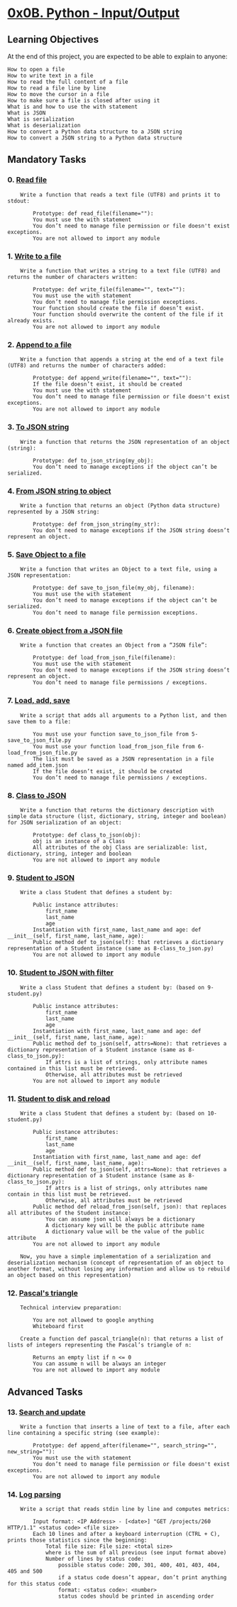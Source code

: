 # [0x0B. Python - Input/Output]()

## Learning Objectives

At the end of this project, you are expected to be able to explain to anyone:

    How to open a file
    How to write text in a file
    How to read the full content of a file
    How to read a file line by line
    How to move the cursor in a file
    How to make sure a file is closed after using it
    What is and how to use the with statement
    What is JSON
    What is serialization
    What is deserialization
    How to convert a Python data structure to a JSON string
    How to convert a JSON string to a Python data structure

## Mandatory Tasks

### 0. [Read file]()

        Write a function that reads a text file (UTF8) and prints it to stdout:

            Prototype: def read_file(filename=""):
            You must use the with statement
            You don’t need to manage file permission or file doesn't exist exceptions.
            You are not allowed to import any module

### 1. [Write to a file]()

        Write a function that writes a string to a text file (UTF8) and returns the number of characters written:

            Prototype: def write_file(filename="", text=""):
            You must use the with statement
            You don’t need to manage file permission exceptions.
            Your function should create the file if doesn’t exist.
            Your function should overwrite the content of the file if it already exists.
            You are not allowed to import any module

### 2. [Append to a file]()

        Write a function that appends a string at the end of a text file (UTF8) and returns the number of characters added:

            Prototype: def append_write(filename="", text=""):
            If the file doesn’t exist, it should be created
            You must use the with statement
            You don’t need to manage file permission or file doesn't exist exceptions.
            You are not allowed to import any module

### 3. [To JSON string]()

        Write a function that returns the JSON representation of an object (string):

            Prototype: def to_json_string(my_obj):
            You don’t need to manage exceptions if the object can’t be serialized.

### 4. [From JSON string to object]()

        Write a function that returns an object (Python data structure) represented by a JSON string:

            Prototype: def from_json_string(my_str):
            You don’t need to manage exceptions if the JSON string doesn’t represent an object.

### 5. [Save Object to a file]()

        Write a function that writes an Object to a text file, using a JSON representation:

            Prototype: def save_to_json_file(my_obj, filename):
            You must use the with statement
            You don’t need to manage exceptions if the object can’t be serialized.
            You don’t need to manage file permission exceptions.

### 6. [Create object from a JSON file]()

        Write a function that creates an Object from a “JSON file”:

            Prototype: def load_from_json_file(filename):
            You must use the with statement
            You don’t need to manage exceptions if the JSON string doesn’t represent an object.
            You don’t need to manage file permissions / exceptions.

### 7. [Load, add, save]()

        Write a script that adds all arguments to a Python list, and then save them to a file:

            You must use your function save_to_json_file from 5-save_to_json_file.py
            You must use your function load_from_json_file from 6-load_from_json_file.py
            The list must be saved as a JSON representation in a file named add_item.json
            If the file doesn’t exist, it should be created
            You don’t need to manage file permissions / exceptions.

### 8. [Class to JSON]()

        Write a function that returns the dictionary description with simple data structure (list, dictionary, string, integer and boolean) for JSON serialization of an object:

            Prototype: def class_to_json(obj):
            obj is an instance of a Class
            All attributes of the obj Class are serializable: list, dictionary, string, integer and boolean
            You are not allowed to import any module

### 9. [Student to JSON]()

        Write a class Student that defines a student by:

            Public instance attributes:
                first_name
                last_name
                age
            Instantiation with first_name, last_name and age: def __init__(self, first_name, last_name, age):
            Public method def to_json(self): that retrieves a dictionary representation of a Student instance (same as 8-class_to_json.py)
            You are not allowed to import any module

### 10. [Student to JSON with filter]()

        Write a class Student that defines a student by: (based on 9-student.py)

            Public instance attributes:
                first_name
                last_name
                age
            Instantiation with first_name, last_name and age: def __init__(self, first_name, last_name, age):
            Public method def to_json(self, attrs=None): that retrieves a dictionary representation of a Student instance (same as 8-class_to_json.py):
                If attrs is a list of strings, only attribute names contained in this list must be retrieved.
                Otherwise, all attributes must be retrieved
            You are not allowed to import any module

### 11. [Student to disk and reload]()

        Write a class Student that defines a student by: (based on 10-student.py)

            Public instance attributes:
                first_name
                last_name
                age
            Instantiation with first_name, last_name and age: def __init__(self, first_name, last_name, age):
            Public method def to_json(self, attrs=None): that retrieves a dictionary representation of a Student instance (same as 8-class_to_json.py):
                If attrs is a list of strings, only attributes name contain in this list must be retrieved.
                Otherwise, all attributes must be retrieved
            Public method def reload_from_json(self, json): that replaces all attributes of the Student instance:
                You can assume json will always be a dictionary
                A dictionary key will be the public attribute name
                A dictionary value will be the value of the public attribute
            You are not allowed to import any module

        Now, you have a simple implementation of a serialization and deserialization mechanism (concept of representation of an object to another format, without losing any information and allow us to rebuild an object based on this representation)

### 12. [Pascal's triangle]()

        Technical interview preparation:

            You are not allowed to google anything
            Whiteboard first

        Create a function def pascal_triangle(n): that returns a list of lists of integers representing the Pascal’s triangle of n:

            Returns an empty list if n <= 0
            You can assume n will be always an integer
            You are not allowed to import any module

## Advanced Tasks

### 13. [Search and update]()

        Write a function that inserts a line of text to a file, after each line containing a specific string (see example):

            Prototype: def append_after(filename="", search_string="", new_string=""):
            You must use the with statement
            You don’t need to manage file permission or file doesn't exist exceptions.
            You are not allowed to import any module

### 14. [Log parsing]()

        Write a script that reads stdin line by line and computes metrics:

            Input format: <IP Address> - [<date>] "GET /projects/260 HTTP/1.1" <status code> <file size>
            Each 10 lines and after a keyboard interruption (CTRL + C), prints those statistics since the beginning:
                Total file size: File size: <total size>
                where is the sum of all previous (see input format above)
                Number of lines by status code:
                    possible status code: 200, 301, 400, 401, 403, 404, 405 and 500
                    if a status code doesn’t appear, don’t print anything for this status code
                    format: <status code>: <number>
                    status codes should be printed in ascending order
